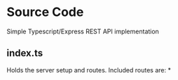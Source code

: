 # Source Code

Simple Typescript/Express REST API implementation

## index.ts

Holds the server setup and routes.  Included routes are:
* 